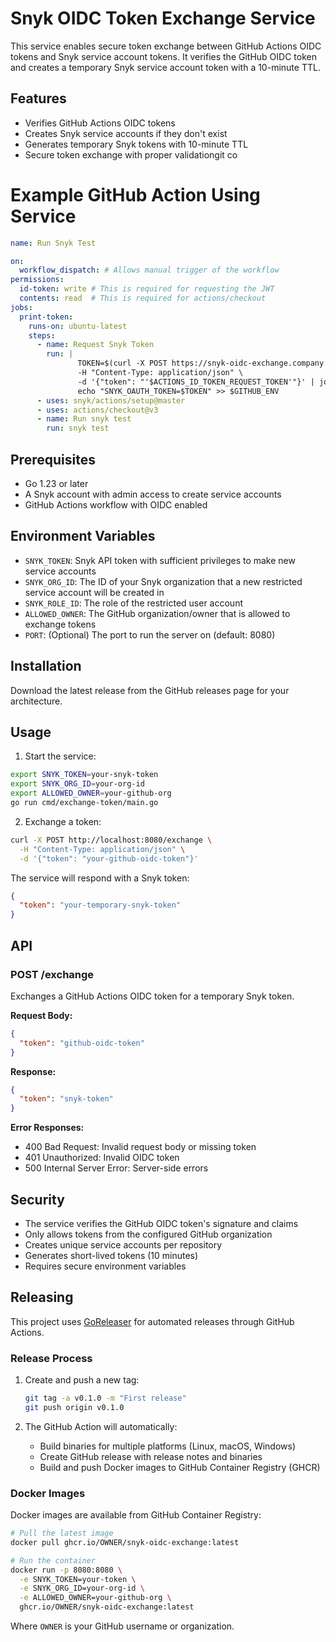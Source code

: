 # Snyk OIDC Token Exchange Service

This service enables secure token exchange between GitHub Actions OIDC tokens and Snyk service account tokens. It verifies the GitHub OIDC token and creates a temporary Snyk service account token with a 10-minute TTL.

## Features

- Verifies GitHub Actions OIDC tokens
- Creates Snyk service accounts if they don't exist
- Generates temporary Snyk tokens with 10-minute TTL
- Secure token exchange with proper validationgit co

# Example GitHub Action Using Service

```yaml
name: Run Snyk Test

on:
  workflow_dispatch: # Allows manual trigger of the workflow
permissions:
  id-token: write # This is required for requesting the JWT
  contents: read  # This is required for actions/checkout
jobs:
  print-token:
    runs-on: ubuntu-latest
    steps:
      - name: Request Snyk Token
        run: |
               TOKEN=$(curl -X POST https://snyk-oidc-exchange.company.com/exchange \
               -H "Content-Type: application/json" \
               -d '{"token": "'$ACTIONS_ID_TOKEN_REQUEST_TOKEN'"}' | jq -r .token)
               echo "SNYK_OAUTH_TOKEN=$TOKEN" >> $GITHUB_ENV
      - uses: snyk/actions/setup@master
      - uses: actions/checkout@v3
      - name: Run snyk test
        run: snyk test
```

## Prerequisites

- Go 1.23 or later
- A Snyk account with admin access to create service accounts
- GitHub Actions workflow with OIDC enabled

## Environment Variables

- `SNYK_TOKEN`: Snyk API token with sufficient privileges to make new service accounts
- `SNYK_ORG_ID`: The ID of your Snyk organization that a new restricted service account will be created in
- `SNYK_ROLE_ID`: The role of the restricted user account
- `ALLOWED_OWNER`: The GitHub organization/owner that is allowed to exchange tokens
- `PORT`: (Optional) The port to run the server on (default: 8080)

## Installation

Download the latest release from the GitHub releases page for your architecture.

## Usage

1. Start the service:

```bash
export SNYK_TOKEN=your-snyk-token
export SNYK_ORG_ID=your-org-id
export ALLOWED_OWNER=your-github-org
go run cmd/exchange-token/main.go
```

2. Exchange a token:

```bash
curl -X POST http://localhost:8080/exchange \
  -H "Content-Type: application/json" \
  -d '{"token": "your-github-oidc-token"}'
```

The service will respond with a Snyk token:

```json
{
  "token": "your-temporary-snyk-token"
}
```

## API

### POST /exchange

Exchanges a GitHub Actions OIDC token for a temporary Snyk token.

**Request Body:**
```json
{
  "token": "github-oidc-token"
}
```

**Response:**
```json
{
  "token": "snyk-token"
}
```

**Error Responses:**
- 400 Bad Request: Invalid request body or missing token
- 401 Unauthorized: Invalid OIDC token
- 500 Internal Server Error: Server-side errors

## Security

- The service verifies the GitHub OIDC token's signature and claims
- Only allows tokens from the configured GitHub organization
- Creates unique service accounts per repository
- Generates short-lived tokens (10 minutes)
- Requires secure environment variables

## Releasing

This project uses [GoReleaser](https://goreleaser.com/) for automated releases through GitHub Actions.

### Release Process

1. Create and push a new tag:
   ```bash
   git tag -a v0.1.0 -m "First release"
   git push origin v0.1.0
   ```

2. The GitHub Action will automatically:
   - Build binaries for multiple platforms (Linux, macOS, Windows)
   - Create GitHub release with release notes and binaries
   - Build and push Docker images to GitHub Container Registry (GHCR)

### Docker Images

Docker images are available from GitHub Container Registry:

```bash
# Pull the latest image
docker pull ghcr.io/OWNER/snyk-oidc-exchange:latest

# Run the container
docker run -p 8080:8080 \
  -e SNYK_TOKEN=your-token \
  -e SNYK_ORG_ID=your-org-id \
  -e ALLOWED_OWNER=your-github-org \
  ghcr.io/OWNER/snyk-oidc-exchange:latest
```

Where `OWNER` is your GitHub username or organization.

